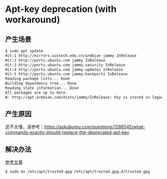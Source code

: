 # Apt-key deprecation (with workaround)

## 产生场景

```bash
$ sudo apt update
Hit:1 http://mirrors.sustech.edu.cn/armbian jammy InRelease
Hit:2 http://ports.ubuntu.com jammy InRelease
Hit:3 http://ports.ubuntu.com jammy-security InRelease
Hit:4 http://ports.ubuntu.com jammy-updates InRelease
Hit:5 http://ports.ubuntu.com jammy-backports InRelease
Reading package lists... Done
Building dependency tree... Done
Reading state information... Done
All packages are up to date.
W: http://apt.armbian.com/dists/jammy/InRelease: Key is stored in legacy trusted.gpg keyring (/etc/apt/trusted.gpg), see the DEPRECATION section in apt-key(8) for details.
```

## 产生原因

还不太懂，请参考：https://askubuntu.com/questions/1286545/what-commands-exactly-should-replace-the-deprecated-apt-key

## 解决办法

[参考文章](https://forums.insynchq.com/t/apt-key-deprecation-with-workaround/18100)

```bash
$ sudo mv /etc/apt/trusted.gpg /etc/apt/trusted.gpg.d/trusted.gpg
```